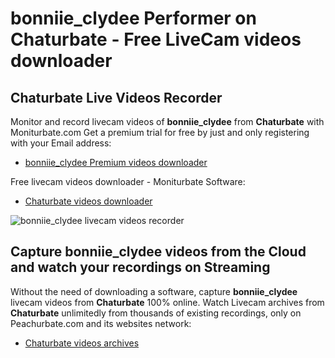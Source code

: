 # bonniie_clydee Performer on Chaturbate - Free LiveCam videos downloader

## Chaturbate Live Videos Recorder

Monitor and record livecam videos of **bonniie_clydee** from **Chaturbate** with Moniturbate.com
Get a premium trial for free by just and only registering with your Email address:
* [bonniie_clydee Premium videos downloader](https://moniturbate.com/request-demo-licence-key.html)

Free livecam videos downloader - Moniturbate Software:
* [Chaturbate videos downloader](https://moniturbate.com/moniturbate-download-software.html)

![bonniie_clydee livecam videos recorder](https://peachurnet.com/templates/moniturbate-software.png)


## Capture bonniie_clydee videos from the Cloud and watch your recordings on Streaming

Without the need of downloading a software, capture **bonniie_clydee** livecam videos from **Chaturbate** 100% online.
Watch Livecam archives from **Chaturbate** unlimitedly from thousands of existing recordings, only on Peachurbate.com and its websites network:
* [Chaturbate videos archives](https://peachurnet.com/)